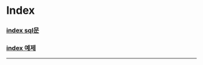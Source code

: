 # Index
### [index sql문](https://github.com/jiyoung79/StudyFiles/blob/main/Database/sql%20files/08-1%20index.sql)
### [index 예제](https://github.com/jiyoung79/StudyFiles/blob/main/Database/sql%20files/08-2%20index.sql)
<hr>
